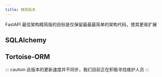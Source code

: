 ```yaml
---
title: 精简版本
---
```


FastAPI 最佳架构精简版的目标是仅保留最最最简单的架构代码，使其更易扩展

## SQLAlchemy

<LinkCard
title="fastapi_sqlalchemy_mysql"
description="fastapi + pydantic-v2 + sqlalchemy 2.0 + alembic + mysql + redis"
href="https://github.com/wu-clan/fastapi_sqlalchemy_mysql"
icon="https://wu-clan.github.io/picx-images-hosting/logo/fba.png"
/>

## Tortoise-ORM

::: caution
此版本的更新速度并不同步，我们目前正在积极寻找维护人员
:::

<LinkCard
title="fastapi_tortoise_mysql"
description="fastapi + pydantic-v2 + tortoise-orm + aerich + mysql + redis"
href="https://github.com/fastapi-practices/fastapi_tortoise_mysql"
icon="https://wu-clan.github.io/picx-images-hosting/logo/fba.png"
/>
